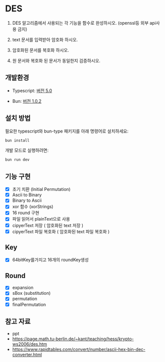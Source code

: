 # DES

1. DES 알고리즘에서 사용되는 각 기능을 함수로 완성하시오. (openssl등 외부 api사용 금지)

2. text 문서를 입력받아 암호화 하시오.

3. 암호화된 문서를 복호화 하시오.

4. 원 문서와 복호화 된 문서가 동일한지 검증하시오.

## 개발환경

- Typescript: [버전 5.0](https://www.npmjs.com/package/typescript?activeTab=readme)

- Bun: [버전 1.0.2](https://www.npmjs.com/package/bun/v/1.0.2)

## 설치 방법

필요한 typescript와 bun-type 패키지를 아래 명령어로 설치하세요:

```bash
bun install
```

개발 모드로 실행하려면:

```bash
bun run dev
```

## 기능 구현

- [x] 초기 치환 (Initial Permutation)
- [x] Ascii to Binary
- [x] Binary to Ascii
- [x] xor 함수 (xorStrings)
- [x] 16 round 구현
- [x] 파일 읽어서 plainText으로 사용
- [x] cipyerText 저장 ( 암호화된 text 저장 )
- [x] cipyerText 파일 복호화 ( 암호화된 text 파일 복호화 )

## Key

- [x] 64bitKey를가지고 16개의 roundKey생성

## Round

- [x] expansion
- [x] sBox (substitution)
- [x] permutation
- [x] finalPermutation

## 참고 자료

- ppt
- https://page.math.tu-berlin.de/~kant/teaching/hess/krypto-ws2006/des.htm
- https://www.rapidtables.com/convert/number/ascii-hex-bin-dec-converter.html
